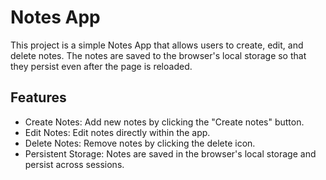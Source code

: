 # Notes App
This project is a simple Notes App that allows users to create, edit, and delete notes. The notes 
are saved to the browser's local storage so that they persist even after the page is reloaded.

## Features
* Create Notes: Add new notes by clicking the "Create notes" button.
* Edit Notes: Edit notes directly within the app.
* Delete Notes: Remove notes by clicking the delete icon.
* Persistent Storage: Notes are saved in the browser's local storage and persist across sessions.
